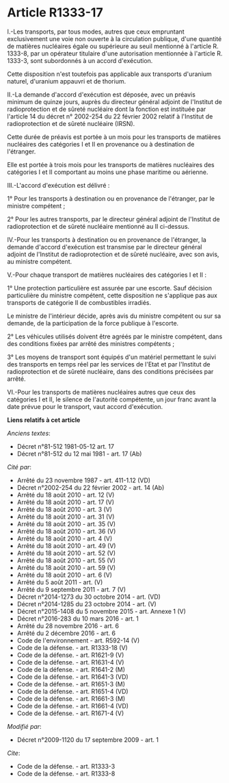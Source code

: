 # Article R1333-17

I.-Les transports, par tous modes, autres que ceux empruntant exclusivement une voie non ouverte à la circulation publique,
d'une quantité de matières nucléaires égale ou supérieure au seuil mentionné à l'article R. 1333-8, par un opérateur
titulaire d'une autorisation mentionnée à l'article R. 1333-3, sont subordonnés à un accord d'exécution. 

Cette disposition n'est toutefois pas applicable aux transports d'uranium naturel, d'uranium appauvri et de thorium. 

II.-La demande d'accord d'exécution est déposée, avec un préavis minimum de quinze jours, auprès du directeur général adjoint
de l'Institut de radioprotection et de sûreté nucléaire dont la fonction est instituée par l'article 14 du décret n° 2002-254
du 22 février 2002 relatif à l'Institut de radioprotection et de sûreté nucléaire (IRSN). 

Cette durée de préavis est portée à un mois pour les transports de matières nucléaires des catégories I et II en provenance
ou à destination de l'étranger. 

Elle est portée à trois mois pour les transports de matières nucléaires des catégories I et II comportant au moins une phase
maritime ou aérienne. 

III.-L'accord d'exécution est délivré : 

1° Pour les transports à destination ou en provenance de l'étranger, par le ministre compétent ; 

2° Pour les autres transports, par le directeur général adjoint de l'Institut de radioprotection et de sûreté nucléaire
mentionné au II ci-dessus. 

IV.-Pour les transports à destination ou en provenance de l'étranger, la demande d'accord d'exécution est transmise par le
directeur général adjoint de l'Institut de radioprotection et de sûreté nucléaire, avec son avis, au ministre compétent.

V.-Pour chaque transport de matières nucléaires des catégories I et II : 

1° Une protection particulière est assurée par une escorte. Sauf décision particulière du ministre compétent, cette
disposition ne s'applique pas aux transports de catégorie II de combustibles irradiés. 

Le ministre de l'intérieur décide, après avis du ministre compétent ou sur sa demande, de la participation de la force
publique à l'escorte. 

2° Les véhicules utilisés doivent être agréés par le ministre compétent, dans des conditions fixées par arrêté des ministres
compétents ; 

3° Les moyens de transport sont équipés d'un matériel permettant le suivi des transports en temps réel par les services de
l'Etat et par l'Institut de radioprotection et de sûreté nucléaire, dans des conditions précisées par arrêté. 

VI.-Pour les transports de matières nucléaires autres que ceux des catégories I et II, le silence de l'autorité compétente,
un jour franc avant la date prévue pour le transport, vaut accord d'exécution.

**Liens relatifs à cet article**

_Anciens textes_:

  - Décret n°81-512 1981-05-12 art. 17
  - Décret n°81-512 du 12 mai 1981 - art. 17 (Ab)

_Cité par_:

  - Arrêté du 23 novembre 1987 - art. 411-1.12 (VD)
  - Décret n°2002-254 du 22 février 2002 - art. 14 (Ab)
  - Arrêté du 18 août 2010 - art. 12 (V)
  - Arrêté du 18 août 2010 - art. 17 (V)
  - Arrêté du 18 août 2010 - art. 3 (V)
  - Arrêté du 18 août 2010 - art. 31 (V)
  - Arrêté du 18 août 2010 - art. 35 (V)
  - Arrêté du 18 août 2010 - art. 36 (V)
  - Arrêté du 18 août 2010 - art. 4 (V)
  - Arrêté du 18 août 2010 - art. 49 (V)
  - Arrêté du 18 août 2010 - art. 52 (V)
  - Arrêté du 18 août 2010 - art. 55 (V)
  - Arrêté du 18 août 2010 - art. 59 (V)
  - Arrêté du 18 août 2010 - art. 6 (V)
  - Arrêté du 5 août 2011 - art. (V)
  - Arrêté du 9 septembre 2011 - art. 7 (V)
  - Décret n°2014-1273 du 30 octobre 2014 - art. (VD)
  - Décret n°2014-1285 du 23 octobre 2014 - art. (V)
  - Décret n°2015-1408 du 5 novembre 2015 - art. Annexe 1 (V)
  - Décret n°2016-283 du 10 mars 2016 - art. 1
  - Arrêté du 28 novembre 2016 - art. 6
  - Arrêté du 2 décembre 2016 - art. 6
  - Code de l'environnement - art. R592-14 (V)
  - Code de la défense. - art. R1333-18 (V)
  - Code de la défense. - art. R1621-9 (V)
  - Code de la défense. - art. R1631-4 (V)
  - Code de la défense. - art. R1641-2 (M)
  - Code de la défense. - art. R1641-3 (VD)
  - Code de la défense. - art. R1651-3 (M)
  - Code de la défense. - art. R1651-4 (VD)
  - Code de la défense. - art. R1661-3 (M)
  - Code de la défense. - art. R1661-4 (VD)
  - Code de la défense. - art. R1671-4 (V)

_Modifié par_:

  - Décret n°2009-1120 du 17 septembre 2009 - art. 1

_Cite_:

  - Code de la défense. - art. R1333-3
  - Code de la défense. - art. R1333-8
